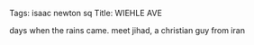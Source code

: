 Tags: isaac newton sq
Title: WIEHLE AVE
  
days when the rains came. meet jihad, a christian guy from iran  
